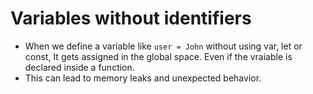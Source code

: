 # Variables without identifiers

- When we define a variable like `user = John` without using var, let or const, It gets assigned in the global space. Even if the vraiable is declared inside a function.
- This can lead to memory leaks and unexpected behavior.
